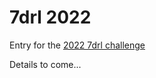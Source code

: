 # 7drl 2022

Entry for the [2022 7drl challenge](https://itch.io/jam/7drl-challenge-2022)

Details to come...
